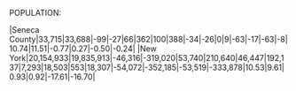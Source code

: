 POPULATION:

|Seneca County|33,715|33,688|-99|-27|66|362|100|388|-34|-26|0|9|-63|-17|-63|-8|10.74|11.51|-0.77|0.27|-0.50|-0.24|
|New York|20,154,933|19,835,913|-46,316|-319,020|53,740|210,640|46,447|192,137|7,293|18,503|553|18,307|-54,072|-352,185|-53,519|-333,878|10.53|9.61|0.93|0.92|-17.61|-16.70|
